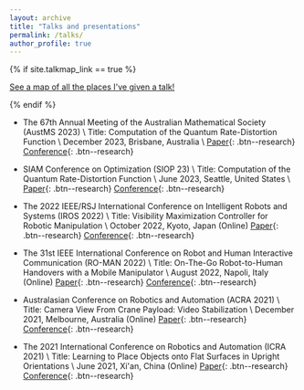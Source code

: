 ```yaml
---
layout: archive
title: "Talks and presentations"
permalink: /talks/
author_profile: true
---
```


{% if site.talkmap_link == true %}

<p style="text-decoration:underline;"><a href="/talkmap.html">See a map of all the places I've given a talk!</a></p>

{% endif %}

- The 67th Annual Meeting of the Australian Mathematical Society (AustMS 2023)   \\
  Title: Computation of the Quantum Rate-Distortion Function \\
  December 2023, Brisbane, Australia \\
[Paper](https://arxiv.org/abs/2309.15919){: .btn--research}
[Conference](https://austms2023.smp.uq.edu.au/){: .btn--research}

- SIAM Conference on Optimization (SIOP 23)   \\
  Title: Computation of the Quantum Rate-Distortion Function \\
  June 2023, Seattle, United States \\
[Paper](https://arxiv.org/abs/2306.04492){: .btn--research}
[Conference](https://www.siam.org/conferences/cm/conference/op23){: .btn--research}

- The 2022 IEEE/RSJ International Conference on Intelligent Robots and Systems (IROS 2022)   \\
  Title: Visibility Maximization Controller for Robotic Manipulation \\
  October 2022, Kyoto, Japan (Online)
[Paper](https://ieeexplore.ieee.org/document/9815144){: .btn--research}
[Conference](https://iros2022.org/){: .btn--research}

- The 31st IEEE International Conference on Robot and Human Interactive Communication (RO-MAN 2022)   \\
  Title: On-The-Go Robot-to-Human Handovers with a Mobile Manipulator \\
  August 2022, Napoli, Italy (Online)
[Paper](https://ieeexplore.ieee.org/abstract/document/9900642){: .btn--research}
[Conference](https://ieeexplore.ieee.org/xpl/conhome/9900506/proceeding){: .btn--research}

- Australasian Conference on Robotics and Automation (ACRA 2021)   \\
  Title: Camera View From Crane Payload: Video Stabilization \\
  December 2021, Melbourne, Australia (Online)
[Paper](https://ssl.linklings.net/conferences/acra/acra2021_proceedings/views/includes/files/pap104s2-file1.pdf){: .btn--research}
[Conference](https://www.araa.asn.au/conference/acra-2021/){: .btn--research}

- The 2021 International Conference on Robotics and Automation (ICRA 2021)   \\
  Title: Learning to Place Objects onto Flat Surfaces in Upright Orientations \\
  June 2021, Xi'an, China (Online)
[Paper](https://ieeexplore.ieee.org/abstract/document/9384169){: .btn--research}
[Conference](https://ieeexplore.ieee.org/xpl/conhome/9560720/proceeding){: .btn--research}
